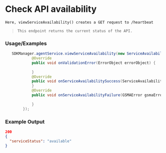 # Check API availability

`Here, viewServiceAvailability() creates a GET request to /heartbeat`

> `This endpoint returns the current status of the API.`


### Usage/Examples

```java
   SDKManager.agentService.viewServiceAvailability(new ServiceAvailabilityInterface() {
            @Override
            public void onValidationError(ErrorObject errorObject) {
                
            }
            @Override
            public void onServiceAvailabilitySuccess(ServiceAvailability serviceAvailability) {
            }
            @Override
            public void onServiceAvailabilityFailure(GSMAError gsmaError) {
              
            }
        });
```

### Example Output

```json
200
{
  "serviceStatus": "available"
}
```
```
